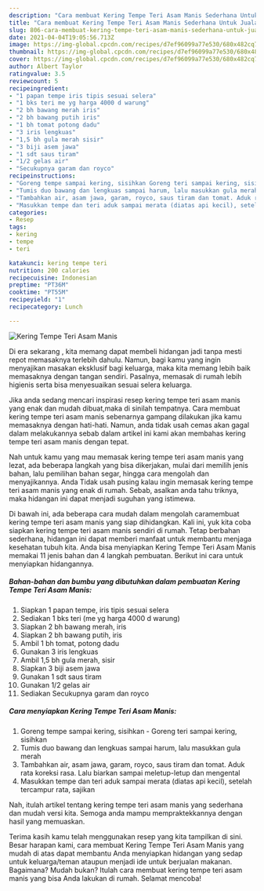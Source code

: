 ```yaml
---
description: "Cara membuat Kering Tempe Teri Asam Manis Sederhana Untuk Jualan"
title: "Cara membuat Kering Tempe Teri Asam Manis Sederhana Untuk Jualan"
slug: 806-cara-membuat-kering-tempe-teri-asam-manis-sederhana-untuk-jualan
date: 2021-04-04T19:05:56.713Z
image: https://img-global.cpcdn.com/recipes/d7ef96099a77e530/680x482cq70/kering-tempe-teri-asam-manis-foto-resep-utama.jpg
thumbnail: https://img-global.cpcdn.com/recipes/d7ef96099a77e530/680x482cq70/kering-tempe-teri-asam-manis-foto-resep-utama.jpg
cover: https://img-global.cpcdn.com/recipes/d7ef96099a77e530/680x482cq70/kering-tempe-teri-asam-manis-foto-resep-utama.jpg
author: Albert Taylor
ratingvalue: 3.5
reviewcount: 5
recipeingredient:
- "1 papan tempe iris tipis sesuai selera"
- "1 bks teri me yg harga 4000 d warung"
- "2 bh bawang merah iris"
- "2 bh bawang putih iris"
- "1 bh tomat potong dadu"
- "3 iris lengkuas"
- "1,5 bh gula merah sisir"
- "3 biji asem jawa"
- "1 sdt saus tiram"
- "1/2 gelas air"
- "Secukupnya garam dan royco"
recipeinstructions:
- "Goreng tempe sampai kering, sisihkan Goreng teri sampai kering, sisihkan"
- "Tumis duo bawang dan lengkuas sampai harum, lalu masukkan gula merah"
- "Tambahkan air, asam jawa, garam, royco, saus tiram dan tomat. Aduk rata koreksi rasa. Lalu biarkan sampai meletup-letup dan mengental"
- "Masukkan tempe dan teri aduk sampai merata (diatas api kecil), setelah tercampur rata, sajikan"
categories:
- Resep
tags:
- kering
- tempe
- teri

katakunci: kering tempe teri 
nutrition: 200 calories
recipecuisine: Indonesian
preptime: "PT36M"
cooktime: "PT55M"
recipeyield: "1"
recipecategory: Lunch

---
```



![Kering Tempe Teri Asam Manis](https://img-global.cpcdn.com/recipes/d7ef96099a77e530/680x482cq70/kering-tempe-teri-asam-manis-foto-resep-utama.jpg)

Di era  sekarang , kita memang dapat membeli hidangan jadi tanpa mesti repot memasaknya terlebih dahulu. Namun, bagi kamu yang ingin menyajikan masakan eksklusif bagi keluarga, maka kita memang lebih baik memasaknya dengan tangan sendiri. Pasalnya, memasak di rumah lebih higienis serta bisa menyesuaikan sesuai selera keluarga.

Jika anda sedang mencari inspirasi resep kering tempe teri asam manis yang enak dan mudah dibuat,maka di sinilah tempatnya. Cara membuat kering tempe teri asam manis  sebenarnya gampang dilakukan jika kamu memasaknya dengan hati-hati. Namun, anda tidak usah cemas akan gagal dalam melakukannya 
sebab dalam artikel ini kami akan membahas kering tempe teri asam manis dengan tepat.  



Nah untuk kamu yang mau memasak kering tempe teri asam manis yang lezat, ada beberapa langkah yang bisa dikerjakan, mulai dari memilih jenis bahan, lalu pemilihan bahan segar, hingga cara mengolah dan menyajikannya. Anda Tidak usah pusing kalau ingin memasak kering tempe teri asam manis yang enak di rumah. Sebab, asalkan anda  tahu triknya, maka hidangan ini dapat menjadi suguhan yang istimewa.

Di bawah ini, ada beberapa cara mudah dalam mengolah caramembuat kering tempe teri asam manis yang siap dihidangkan. Kali ini, yuk kita coba siapkan kering tempe teri asam manis sendiri di rumah. Tetap berbahan sederhana, hidangan ini dapat memberi manfaat untuk membantu menjaga kesehatan tubuh kita. Anda bisa menyiapkan Kering Tempe Teri Asam Manis memakai 11 jenis bahan dan 4 langkah pembuatan. Berikut ini cara untuk menyiapkan hidangannya.

<!--inarticleads1-->

##### Bahan-bahan dan bumbu yang dibutuhkan dalam pembuatan Kering Tempe Teri Asam Manis:

1. Siapkan 1 papan tempe, iris tipis sesuai selera
1. Sediakan 1 bks teri (me yg harga 4000 d warung)
1. Siapkan 2 bh bawang merah, iris
1. Siapkan 2 bh bawang putih, iris
1. Ambil 1 bh tomat, potong dadu
1. Gunakan 3 iris lengkuas
1. Ambil 1,5 bh gula merah, sisir
1. Siapkan 3 biji asem jawa
1. Gunakan 1 sdt saus tiram
1. Gunakan 1/2 gelas air
1. Sediakan Secukupnya garam dan royco




<!--inarticleads2-->

##### Cara menyiapkan Kering Tempe Teri Asam Manis:

1. Goreng tempe sampai kering, sisihkan - Goreng teri sampai kering, sisihkan
1. Tumis duo bawang dan lengkuas sampai harum, lalu masukkan gula merah
1. Tambahkan air, asam jawa, garam, royco, saus tiram dan tomat. Aduk rata koreksi rasa. Lalu biarkan sampai meletup-letup dan mengental
1. Masukkan tempe dan teri aduk sampai merata (diatas api kecil), setelah tercampur rata, sajikan




Nah, itulah artikel tentang  kering tempe teri asam manis  yang sederhana dan mudah versi kita. Semoga anda mampu mempraktekkannya dengan hasil yang memuaskan. 

Terima kasih kamu telah menggunakan resep yang kita tampilkan di sini. Besar harapan kami, cara membuat  Kering Tempe Teri Asam Manis yang mudah di atas dapat membantu Anda menyiapkan hidangan yang sedap untuk keluarga/teman ataupun menjadi ide untuk berjualan makanan. Bagaimana? Mudah bukan? Itulah cara membuat kering tempe teri asam manis yang bisa Anda lakukan di rumah. Selamat mencoba!

